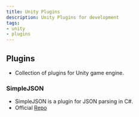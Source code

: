 ```yaml
---
title: Unity Plugins
description: Unity Plugins for development
tags:
- unity
- plugins
---
```


## Plugins

- Collection of plugins for Unity game engine.

### SimpleJSON

- SimpleJSON is a plugin for JSON parsing in C#.
- Official [Repo](https://github.com/Bunny83/SimpleJSON)
